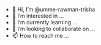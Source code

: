 - 👋 Hi, I’m @umme-rawman-trisha
- 👀 I’m interested in ...
- 🌱 I’m currently learning ...
- 💞️ I’m looking to collaborate on ...
- 📫 How to reach me ...

<!---
umme-rawman-trisha/umme-rawman-trisha is a ✨ special ✨ repository because its `README.md` (this file) appears on your GitHub profile.
You can click the Preview link to take a look at your changes.
--->
